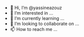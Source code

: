 - 👋 Hi, I’m @yassineazouz
- 👀 I’m interested in ...
- 🌱 I’m currently learning ...
- 💞️ I’m looking to collaborate on ...
- 📫 How to reach me ...

<!---
yassineazouz/yassineazouz is a ✨ special ✨ repository because its `README.md` (this file) appears on your GitHub profile.
You can click the Preview link to take a look at your changes.
--->
